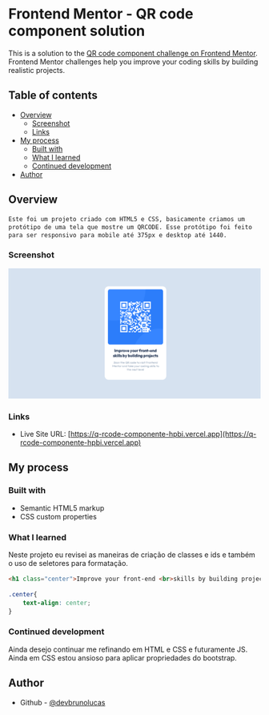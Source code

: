 # Frontend Mentor - QR code component solution

This is a solution to the [QR code component challenge on Frontend Mentor](https://www.frontendmentor.io/challenges/qr-code-component-iux_sIO_H). Frontend Mentor challenges help you improve your coding skills by building realistic projects. 

## Table of contents

- [Overview](#overview)
  - [Screenshot](#screenshot)
  - [Links](#links)
- [My process](#my-process)
  - [Built with](#built-with)
  - [What I learned](#what-i-learned)
  - [Continued development](#continued-development)
- [Author](#author)



## Overview
    Este foi um projeto criado com HTML5 e CSS, basicamente criamos um protótipo de uma tela que mostre um QRCODE. Esse protótipo foi feito para ser responsivo para mobile até 375px e desktop até 1440.
### Screenshot

![](/screenshot/solucao.png)

### Links

- Live Site URL: [https://q-rcode-componente-hpbi.vercel.app](https://q-rcode-componente-hpbi.vercel.app)

## My process

### Built with

- Semantic HTML5 markup
- CSS custom properties


### What I learned

  Neste projeto eu revisei as maneiras de criação de classes e ids e também o uso de seletores para formatação.


```html
<h1 class="center">Improve your front-end <br>skills by building projects </h1>
```
```css
.center{
    text-align: center;
}
```

### Continued development

  Ainda desejo continuar me refinando em HTML e CSS e futuramente JS. Ainda em CSS estou ansioso para aplicar propriedades do bootstrap.


## Author

- Github - [@devbrunolucas](https://github.com/devbrunolucas)
